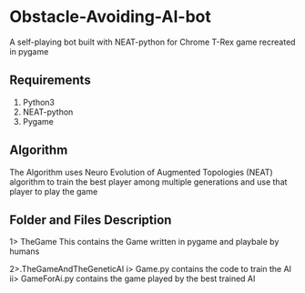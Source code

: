 # Obstacle-Avoiding-AI-bot
A self-playing bot built with NEAT-python for Chrome T-Rex game recreated in pygame

## Requirements
1. Python3
2. NEAT-python
3. Pygame

## Algorithm
The Algorithm uses Neuro Evolution of Augmented Topologies (NEAT) algorithm to train the best player among multiple generations and use that player to play the game

## Folder and Files Description
1> TheGame
This contains the Game written in pygame and playbale by humans

2>.TheGameAndTheGeneticAI
i> Game.py contains the code to train the AI
ii> GameForAi.py contains the game played by the best trained AI
